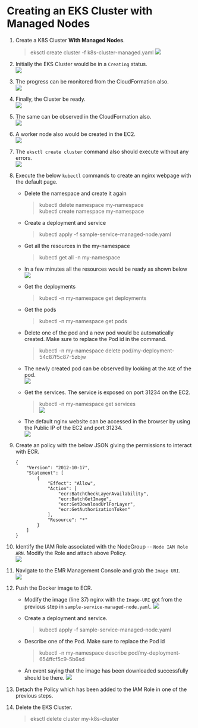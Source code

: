 # Creating an EKS Cluster with Managed Nodes

1. Create a K8S Cluster **With Managed Nodes**. 
    >eksctl create cluster -f k8s-cluster-managed.yaml
    ![](images/cluster-getting-created.png)

1. Initially the EKS Cluster would be in a `Creating` status.\
![](images/eks-cluster-getting-created.png)

1. The progress can be monitored from the CloudFormation also.\
![](images/eks-cluster-getting-created-cloudformation.png)

1. Finally, the Cluster be ready.\
![](images/eks-cluster-created.png)

1. The same can be observed in the CloudFormation also.\
![](images/eks-cluster-created-cloudformation.png)

1. A worker node also would be created in the EC2.\
![](images/worker-ec2-instance.png)

1. The `eksctl create cluster` command also should execute without any errors.\
![](images/cluster-created-complete.png)

1. Execute the below `kubectl` commands to create an nginx webpage with the default page.

    - Delete the namespace and create it again
        >kubectl delete namespace my-namespace\
        >kubectl create namespace my-namespace

    - Create a deployment and service
        >kubectl apply -f sample-service-managed-node.yaml

    - Get all the resources in the my-namespace
        >kubectl get all -n my-namespace

    - In a few minutes all the resources would be ready as shown below\
    ![](images/all-eks-k8s-resources-ready.png)

    - Get the deployments
        >kubectl -n my-namespace get deployments

    - Get the pods
        >kubectl -n my-namespace get pods

    - Delete one of the pod and a new pod would be automatically created. Make sure to replace the Pod id in the command. 
        >kubectl -n my-namespace delete pod/my-deployment-54c87f5c87-5zbjw

    - The newly created pod can be observed by looking at the `AGE` of the pod.\
    ![](images/new-pod-look-at-age.png)

    - Get the services. The service is exposed on port 31234 on the EC2.
        >kubectl -n my-namespace get services\
    ![](images/deployment-exposed-service-nodeport.png)

    - The default nginx website can be accessed in the browser by using the Public IP of the EC2 and port 31234.\
    ![](images/access-nginx-site.png)

1. Create an policy with the below JSON giving the permissions to interact with ECR.
    ```
    {
        "Version": "2012-10-17",
        "Statement": [
            {
                "Effect": "Allow",
                "Action": [
                    "ecr:BatchCheckLayerAvailability",
                    "ecr:BatchGetImage",
                    "ecr:GetDownloadUrlForLayer",
                    "ecr:GetAuthorizationToken"
                ],
                "Resource": "*"
            }
        ]
    }
    ```

1. Identify the IAM Role associated with the NodeGroup -- `Node IAM Role ARN`. Modify the Role and attach above Policy.\
![](images/identify-iam-role-node-group.png)

1. Navigate to the EMR Management Console and grab the `Image URI`.\
![](images/ecr-image-uri.png)

1. Push the Docker image to ECR.

    - Modify the image (line 37) nginx with the `Image-URI` got from the previous step in `sample-service-managed-node.yaml`.
    ![](images/change-image-uri.png)

    - Create a deployment and service.
        >kubectl apply -f sample-service-managed-node.yaml

    - Describe one of the Pod. Make sure to replace the Pod id
        >kubectl -n my-namespace describe pod/my-deployment-654ffcf5c9-5b6sd

    - An event saying that the image has been downloaded successfully should be there.
    ![](images/ecr-image-successfully-downloaded.png)

1. Detach the Policy which has been added to the IAM Role in one of the previous steps.

1. Delete the EKS Cluster.
    >eksctl delete cluster my-k8s-cluster